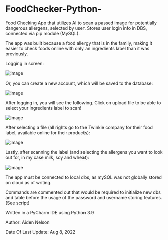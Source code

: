 # FoodChecker-Python-
Food Checking App that utilizes AI to scan a passed image for potentially dangerous allergens, selected by user. 
Stores user login info in DBS, connected via pip module (MySQL).

The app was built because a food allergy that is in the family, making it easier to check foods online with only an ingredients label than it was previously.

Logging in screen: 

![image](https://user-images.githubusercontent.com/104726926/180318168-5293a710-e3c9-4d33-ba15-6d5f5e535a68.png)

Or, you can create a new account, which will be saved to the database: 

![image](https://user-images.githubusercontent.com/104726926/180318140-dc3fed39-0821-44b8-a616-3c355dccd4e5.png)

After logging in, you will see the following. Click on upload file to be able to select your ingredients label to scan!

![image](https://user-images.githubusercontent.com/104726926/180317419-f38575a3-e3aa-473d-8152-45c3065fcb8d.png)

After selecting a file (all rights go to the Twinkie company for their food label, available online for their products): 

![image](https://user-images.githubusercontent.com/104726926/180318343-ddcf1200-694a-4a94-a156-ee5d6b17d00f.png)

Lastly, after scanning the label (and selecting the allergens you want to look out for, in my case milk, soy and wheat):

![image](https://user-images.githubusercontent.com/104726926/180318498-7aede587-6e8b-4316-9fad-6eebfaa2b116.png)

The app must be connected to local dbs, as mySQL was not globally stored on cloud as of writing. 

Commands are commented out that would be required to initialize new dbs and table before the usage of the password and username storing features.
(See script)

Written in a PyCharm IDE using Python 3.9

Author: Aiden Nelson


Date Of Last Update: Aug 8, 2022

